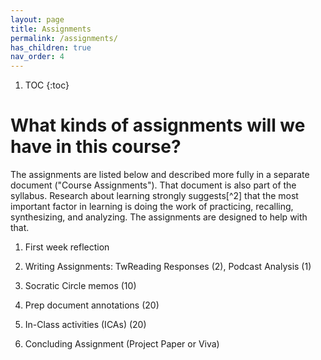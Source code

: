 ```yaml
---
layout: page
title: Assignments
permalink: /assignments/
has_children: true
nav_order: 4
---
```


1. TOC
{:toc}
# What kinds of assignments will we have in this course?

The assignments are listed below and described more fully in a separate
document ("Course Assignments"). That document is also part of the
syllabus. Research about learning strongly suggests[^2] that the most
important factor in learning is doing the work of practicing, recalling,
synthesizing, and analyzing. The assignments are designed to help with
that.

1. First week reflection

1. Writing Assignments: TwReading Responses (2), Podcast Analysis (1)

1. Socratic Circle memos (10)

1. Prep document annotations (20)

1. In-Class activities (ICAs) (20)

1. Concluding Assignment (Project Paper or Viva)
